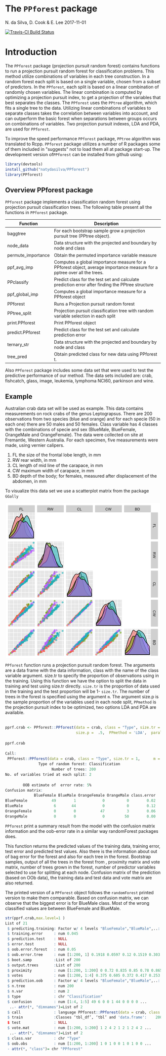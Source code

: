 
The `PPforest` package
======================
N. da Silva, D. Cook & E. Lee 
2017-11-01


<!-- README.md is generated from README.Rmd. Please edit that file -->
[![Travis-CI Build Status](https://travis-ci.org/natydasilva/PPforest.svg?branch=master)](https://travis-ci.org/natydasilva/PPforest)


Introduction
============

The `PPforest` package (projection pursuit random forest) contains functions to run a projection pursuit random forest for classification problems. This method utilize combinations of variables in each tree construction.  In a random forest each split is based on a single variable, chosen from a subset of predictors. In the `PPforest`, each split is based on a linear combination of randomly chosen variables. The linear combination is computed by optimizing a projection pursuit index, to get a projection of the variables that best separates the classes. The `PPforest` uses the `PPtree` algorithm, which fits a single tree to the data. Utilizing linear combinations of variables to separate classes takes the correlation between variables into account, and can outperform the basic forest when separations between groups occurs on combinations of variables. Two projection pursuit indexes, LDA and PDA, are used for `PPforest`.

To improve the speed performance `PPforest` package, `PPtree` algorithm was translated to Rcpp. 
`PPforest` package utilizes a number of R packages some of them included in "suggests" not to load them all at package start-up.
The development version of`PPforest` can be installed from github using:

```r
library(devtools)
install_github("natydasilva/PPforest")
library(PPforest)
```


Overview PPforest package
-------------------------

`PPforest` package implements a classification random forest using projection pursuit classification trees. The following table present all the functions in `PPforest` package.

| Function |Description |
| ----------------- | --------------------------------------------------------------  | 
|baggtree|For each bootstrap sample grow a projection pursuit tree (PPtree object).|
|node_data|Data structure with the  projected and boundary by node and class|
|permute_importance|Obtain the permuted importance variable measure|
|ppf_avg_imp| Computes a global importance measure for a PPforest object, average importance measure for a pptree over all the trees.| 
|PPclassify| Predict class for the test set and calculate prediction error after finding the PPtree structure|
|ppf_global_imp| Computes a global importance measure for a PPforest object|
|PPforest|Runs a Projection pursuit random forest|
|PPtree_split|Projection pursuit classification tree with random variable selection in each split|
|print.PPforest| Print PPforest object|
|predict.PPforest|Predict class for the test set and calculate prediction error|
|ternary_str|Data structure with the  projected and boundary by node and class|
|tree_pred|Obtain predicted class for new data using PPforest t.|

Also `PPforest` package includes some data set that were used to test the predictive performance of our method. The data sets included are: crab, fishcatch, glass, image, leukemia, lymphoma NCI60, parkinson and wine.

 Example
------------
Australian crab data set will be used as example. This data contains measurements on rock crabs of the genus Leptograpsus. There are 200 observations from two species (blue and orange) and for each specie (50 in each one) there are 50 males and 50 females. Class variable has 4 classes with the combinations of specie and sex (BlueMale, BlueFemale, OrangeMale and OrangeFemale). The data were collected on site at Fremantle, Western Australia. For each specimen, five measurements were made, using vernier calipers.

1. FL the size of the frontal lobe length, in mm
2. RW rear width, in mm
3. CL length of mid line of the carapace, in mm
4. CW maximum width of carapace, in mm
5. BD depth of the body; for females, measured after displacement of the abdomen, in mm

To visualize this data set we use a scatterplot matrix from the package `GGally`

<img src="scmatrix.png" style="display: block; margin: auto;" />


```PPforest``` function runs a projection pursuit random forest.  The arguments are a data frame with the data information, class with the name of the class variable argument.  size.tr to specify the proportion of observations using in the training. Using this function we have the option to split the data in training and test using size.tr directly. `size.tr` is the proportion of data used in the training and the test proportion will be 1- `size.tr`.
The number of trees in the forest is specified using the argument `m`. The argument size.p is the sample proportion of the variables used in each node split, `PPmethod` is the projection pursuit index to be optimized,  two options LDA and PDA are available.

```r 

pprf.crab <- PPforest::PPforest(data = crab, class = "Type", size.tr = 1, m = 200,
                                size.p =  .5,  PPmethod = 'LDA',  parallel =TRUE, cores = 2)

pprf.crab

Call:
 PPforest::PPforest(data = crab, class = "Type", size.tr = 1,      m = 200, PPmethod = "LDA", size.p = 0.5, parallel = TRUE,      cores = 2) 
               Type of random forest: Classification
                     Number of trees: 200
No. of variables tried at each split: 2

        OOB estimate of  error rate: 5%
Confusion matrix:
             BlueFemale BlueMale OrangeFemale OrangeMale class.error
BlueFemale           49        1            0          0        0.02
BlueMale              6       44            0          0        0.12
OrangeFemale          0        0           47          3        0.06
OrangeMale            0        0            0         50        0.00
```

`PPforest` print a summary result from the model with the confusion matrix information and the oob-error rate in a similar way randomForest packages does.

This function returns the predicted values of the training data, training error, test error and predicted test values. Also there is the information about out of bag error for the forest and also for each tree in the forest. Bootstrap samples, output of all the trees in the forest from , proximity matrix and vote matrix, number of trees grown in the forest, number of predictor variables selected to use for splitting at each node. Confusion matrix of the prediction (based on OOb data), the training data and test data and vote matrix are also returned.

The printed version of a `PPforest` object follows the `randomForest` printed version to make them comparable. Based on confusion matrix, we can observe that the biggest error is for BlueMale class. Most of the wrong classified values are between BlueFemale and BlueMale.

```r
str(pprf.crab,max.level=1 )
List of 21
 $ predicting.training: Factor w/ 4 levels "BlueFemale","BlueMale",..: 2 1 2 2 2 2 1 2 2 1 ...
 $ training.error     : num 0.045
 $ prediction.test    : NULL
 $ error.test         : NULL
 $ oob.error.forest   : num 0.05
 $ oob.error.tree     : num [1:200, 1] 0.1918 0.0597 0.12 0.1519 0.303 ...
 $ boot.samp          :List of 200
 $ output.trees       :List of 200
 $ proximity          : num [1:200, 1:200] 0 0.72 0.835 0.85 0.78 0.865 0.32 0.875 0.765 0.29 ...
 $ votes              : num [1:200, 1:4] 0.375 0.605 0.372 0.417 0.253 ...
 $ prediction.oob     : Factor w/ 4 levels "BlueFemale","BlueMale",..: 2 1 2 2 2 2 1 2 2 1 ...
 $ n.tree             : num 200
 $ n.var              : num 2
 $ type               : chr "Classification"
 $ confusion          : num [1:4, 1:5] 49 6 0 0 1 44 0 0 0 0 ...
  ..- attr(*, "dimnames")=List of 2
 $ call               : language PPforest::PPforest(data = crab, class = "Type", size.tr = 1, m = 200, PPmethod = "LDA", size.p = 0.5,      parall| __truncated__
 $ train              :Classes ‘tbl_df’, ‘tbl’ and 'data.frame':	200 obs. of  6 variables:
 $ test               : NULL
 $ vote.mat           : num [1:200, 1:200] 1 2 4 2 1 2 1 2 4 2 ...
  ..- attr(*, "dimnames")=List of 2
 $ class.var          : chr "Type"
 $ oob.obs            : num [1:200, 1:200] 1 0 1 0 0 1 0 1 0 0 ...
 - attr(*, "class")= chr "PPforest"
```

